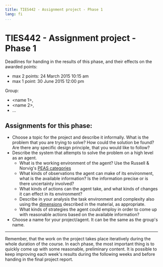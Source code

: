 ```yaml
---
title: TIES442 - Assignment project - Phase 1
lang: fi
...
```


# TIES442 - Assignment project - Phase 1

Deadlines for handing in the results of this phase, and their effects on the
awarded points:

* max 2 points: 24 March 2015 10:15 am
* max 1 point: 30 June 2015 12:00 pm

Group: <group name>

* <name 1>, <email>
* <name 2>, <email>
* ...

## Assignments for this phase:

* Choose a topic for the project and describe it informally. What is the problem
  that you are trying to solve? How could the solution be found? Are there any
  specific design principle, that you would like to follow?
* Describe the system that attempts to solve the problem on a high level as an
  agent.
    - What is the working environment of the agent? Use the Russell & Norvig's
      [PEAS categories](topics1.en.md)
    - What kinds of observations the agent can make of its environment, what is
      the available information? Is the information precise or is there
      uncertainty involved?
    - What kinds of actions can the agent take, and what kinds of changes it can
      effect in its environment?
    - Describe in your analysis the task environment and complexity also using
      the [dimensions](topics1.en.md) described in the material, as appropriate.
    - What kinds of strategies the agent could employ in order to come up with
      reasonable actions based on the available information?
* Choose a name for your project/agent. It can be the same as the group's name.

----

Remember, that the work on the project takes place iteratively during the whole
duration of the course. In each phase, the most important thing is to quickly
come up with some reasonable, preliminary content. It is possible to keep
improving each week's results during the following weeks and before handing in
the final project report.

